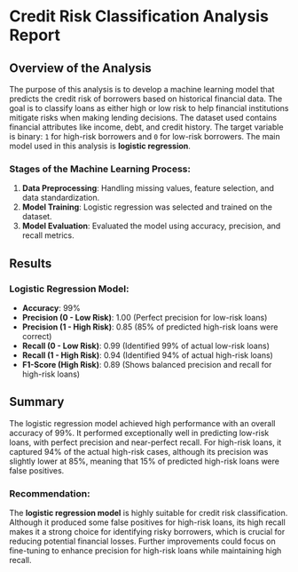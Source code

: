# Credit Risk Classification Analysis Report

## Overview of the Analysis

The purpose of this analysis is to develop a machine learning model that predicts the credit risk of borrowers based on historical financial data. The goal is to classify loans as either high or low risk to help financial institutions mitigate risks when making lending decisions. The dataset used contains financial attributes like income, debt, and credit history. The target variable is binary: `1` for high-risk borrowers and `0` for low-risk borrowers. The main model used in this analysis is **logistic regression**.

### Stages of the Machine Learning Process:

1. **Data Preprocessing**: Handling missing values, feature selection, and data standardization.
2. **Model Training**: Logistic regression was selected and trained on the dataset.
3. **Model Evaluation**: Evaluated the model using accuracy, precision, and recall metrics.

## Results

### Logistic Regression Model:

- **Accuracy**: 99%
- **Precision (0 - Low Risk)**: 1.00 (Perfect precision for low-risk loans)
- **Precision (1 - High Risk)**: 0.85 (85% of predicted high-risk loans were correct)
- **Recall (0 - Low Risk)**: 0.99 (Identified 99% of actual low-risk loans)
- **Recall (1 - High Risk)**: 0.94 (Identified 94% of actual high-risk loans)
- **F1-Score (High Risk)**: 0.89 (Shows balanced precision and recall for high-risk loans)

## Summary

The logistic regression model achieved high performance with an overall accuracy of 99%. It performed exceptionally well in predicting low-risk loans, with perfect precision and near-perfect recall. For high-risk loans, it captured 94% of the actual high-risk cases, although its precision was slightly lower at 85%, meaning that 15% of predicted high-risk loans were false positives.

### Recommendation:

The **logistic regression model** is highly suitable for credit risk classification. Although it produced some false positives for high-risk loans, its high recall makes it a strong choice for identifying risky borrowers, which is crucial for reducing potential financial losses. Further improvements could focus on fine-tuning to enhance precision for high-risk loans while maintaining high recall.
